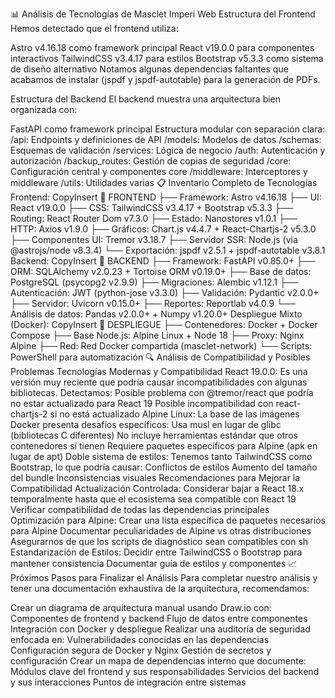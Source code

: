 📊 Análisis de Tecnologías de Masclet Imperi Web
Estructura del Frontend
Hemos detectado que el frontend utiliza:

Astro v4.16.18 como framework principal
React v19.0.0 para componentes interactivos
TailwindCSS v3.4.17 para estilos
Bootstrap v5.3.3 como sistema de diseño alternativo
Notamos algunas dependencias faltantes que acabamos de instalar (jspdf y jspdf-autotable) para la generación de PDFs.

Estructura del Backend
El backend muestra una arquitectura bien organizada con:

FastAPI como framework principal
Estructura modular con separación clara:
/api: Endpoints y definiciones de API
/models: Modelos de datos
/schemas: Esquemas de validación
/services: Lógica de negocio
/auth: Autenticación y autorización
/backup_routes: Gestión de copias de seguridad
/core: Configuración central y componentes core
/middleware: Interceptores y middleware
/utils: Utilidades varias
📋 Inventario Completo de Tecnologías
Frontend:
CopyInsert
📁 FRONTEND
├── Framework: Astro v4.16.18
├── UI: React v19.0.0
├── CSS: TailwindCSS v3.4.17 + Bootstrap v5.3.3
├── Routing: React Router Dom v7.3.0
├── Estado: Nanostores v1.0.1
├── HTTP: Axios v1.9.0
├── Gráficos: Chart.js v4.4.7 + React-Chartjs-2 v5.3.0
├── Componentes UI: Tremor v3.18.7
├── Servidor SSR: Node.js (via @astrojs/node v8.3.4)
└── Exportación: jspdf v2.5.1 + jspdf-autotable v3.8.1
Backend:
CopyInsert
📁 BACKEND
├── Framework: FastAPI v0.85.0+
├── ORM: SQLAlchemy v2.0.23 + Tortoise ORM v0.19.0+
├── Base de datos: PostgreSQL (psycopg2 v2.9.9)
├── Migraciones: Alembic v1.12.1
├── Autenticación: JWT (python-jose v3.3.0)
├── Validación: Pydantic v2.0.0+
├── Servidor: Uvicorn v0.15.0+
├── Reportes: Reportlab v4.0.9
└── Análisis de datos: Pandas v2.0.0+ + Numpy v1.20.0+
Despliegue Mixto (Docker):
CopyInsert
📁 DESPLIEGUE
├── Contenedores: Docker + Docker Compose
├── Base Node.js: Alpine Linux + Node 18
├── Proxy: Nginx Alpine
├── Red: Red Docker compartida (masclet-network)
└── Scripts: PowerShell para automatización
🔍 Análisis de Compatibilidad y Posibles Problemas
Tecnologías Modernas y Compatibilidad
React 19.0.0: Es una versión muy reciente que podría causar incompatibilidades con algunas bibliotecas. Detectamos:
Posible problema con @tremor/react que podría no estar actualizado para React 19
Posible incompatibilidad con react-chartjs-2 si no está actualizado
Alpine Linux: La base de las imágenes Docker presenta desafíos específicos:
Usa musl en lugar de glibc (bibliotecas C diferentes)
No incluye herramientas estándar que otros contenedores sí tienen
Requiere paquetes específicos para Alpine (apk en lugar de apt)
Doble sistema de estilos: Tenemos tanto TailwindCSS como Bootstrap, lo que podría causar:
Conflictos de estilos
Aumento del tamaño del bundle
Inconsistencias visuales
Recomendaciones para Mejorar la Compatibilidad
Actualización Controlada:
Considerar bajar a React 18.x temporalmente hasta que el ecosistema sea compatible con React 19
Verificar compatibilidad de todas las dependencias principales
Optimización para Alpine:
Crear una lista específica de paquetes necesarios para Alpine
Documentar peculiaridades de Alpine vs otras distribuciones
Asegurarnos de que los scripts de diagnóstico sean compatibles con sh
Estandarización de Estilos:
Decidir entre TailwindCSS o Bootstrap para mantener consistencia
Documentar guía de estilos y componentes
📈 Próximos Pasos para Finalizar el Análisis
Para completar nuestro análisis y tener una documentación exhaustiva de la arquitectura, recomendamos:

Crear un diagrama de arquitectura manual usando Draw.io con:
Componentes de frontend y backend
Flujo de datos entre componentes
Integración con Docker y despliegue
Realizar una auditoría de seguridad enfocada en:
Vulnerabilidades conocidas en las dependencias
Configuración segura de Docker y Nginx
Gestión de secretos y configuración
Crear un mapa de dependencias interno que documente:
Módulos clave del frontend y sus responsabilidades
Servicios del backend y sus interacciones
Puntos de integración entre sistemas
